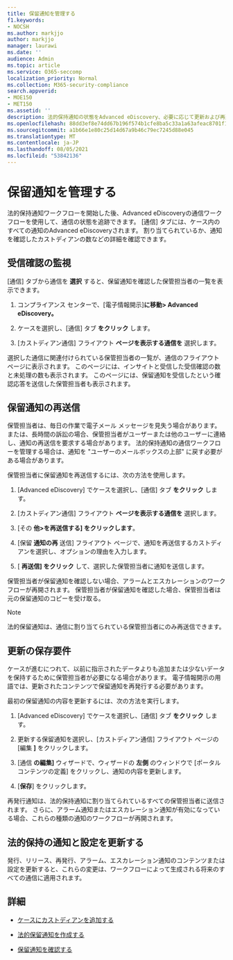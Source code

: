 ```yaml
---
title: 保留通知を管理する
f1.keywords:
- NOCSH
ms.author: markjjo
author: markjjo
manager: laurawi
ms.date: ''
audience: Admin
ms.topic: article
ms.service: O365-seccomp
localization_priority: Normal
ms.collection: M365-security-compliance
search.appverid:
- MOE150
- MET150
ms.assetid: ''
description: 法的保持通知の状態をAdvanced eDiscovery、必要に応じて更新および再送信するには、このページの通信ワークフローを使用します。
ms.openlocfilehash: 88dd3ef8e74dd67b196f574b1cfe8ba5c33a1a63afeac8701f19e36476e56767
ms.sourcegitcommit: a1b66e1e80c25d14d67a9b46c79ec7245d88e045
ms.translationtype: MT
ms.contentlocale: ja-JP
ms.lasthandoff: 08/05/2021
ms.locfileid: "53842136"
---
```

# <a name="manage-hold-notifications"></a>保留通知を管理する

法的保持通知ワークフローを開始した後、Advanced eDiscoveryの通信ワークフローを使用して、通信の状態を追跡できます。 [通信] タブには、ケース内のすべての通知のAdvanced eDiscoveryされます。 割り当てられているか、通知を確認したカストディアンの数などの詳細を確認できます。

## <a name="monitor-acknowledgments"></a>受信確認の監視

[通信] タブから通信を **選択** すると、保留通知を確認した保管担当者の一覧を表示できます。 

1. コンプライアンス センターで、[電子情報開示]**に移動> Advanced eDiscovery。**

2. ケースを選択し、[通信] タブ **をクリック** します。

3. [カストディアン通信] フライアウト **ページを表示する通信を** 選択します。

選択した通信に関連付けられている保管担当者の一覧が、通信のフライアウト ページに表示されます。 このページには、インサイトと受信した受信確認の数と未処理の数も表示されます。 このページには、保留通知を受信したという確認応答を送信した保管担当者も表示されます。

## <a name="re-send-a-hold-notice"></a>保留通知の再送信

保管担当者は、毎日の作業で電子メール メッセージを見失う場合があります。 または、長時間の訴訟の場合、保管担当者がユーザーまたは他のユーザーに連絡し、通知の再送信を要求する場合があります。 法的保持通知の通信ワークフローを管理する場合は、通知を "ユーザーのメールボックスの上部" に戻す必要がある場合があります。

保管担当者に保留通知を再送信するには、次の方法を使用します。

1. [Advanced eDiscovery] でケースを選択し、[通信] タブ **をクリック** します。

2. [カストディアン通信] フライアウト **ページを表示する通信を** 選択します。

3. [その **他>を再送信する] をクリックします**。

4. [保留 **通知の再** 送信] フライアウト ページで、通知を再送信するカストディアンを選択し、オプションの理由を入力します。

5. [ **再送信] をクリック** して、選択した保管担当者に通知を送信します。

保管担当者が保留通知を確認しない場合、アラームとエスカレーションのワークフローが再開されます。 保管担当者が保留通知を確認した場合、保管担当者は元の保留通知のコピーを受け取る。

> [!NOTE]
> 法的保留通知は、通信に割り当てられている保管担当者にのみ再送信できます。 

## <a name="update-preservation-requirements"></a>更新の保存要件
  
ケースが進むにつれて、以前に指示されたデータよりも追加または少ないデータを保持するために保管担当者が必要になる場合があります。 電子情報開示の用語では、更新されたコンテンツで保留通知を再発行する必要があります。

最初の保留通知の内容を更新するには、次の方法を実行します。

1. [Advanced eDiscovery] でケースを選択し、[通信] タブ **をクリック** します。

2. 更新する保留通知を選択し、[カストディアン通信] フライアウト ページの [編集 **]** をクリックします。

3. [通信 **の編集]** ウィザードで、ウィザードの **左側** のウィンドウで [ポータル コンテンツの定義] をクリックし、通知の内容を更新します。

4. [**保存**] をクリックします。

再発行通知は、法的保持通知に割り当てられているすべての保管担当者に送信されます。 さらに、アラーム通知またはエスカレーション通知が有効になっている場合、これらの種類の通知のワークフローが再開されます。

## <a name="update-legal-hold-notifications-and-settings"></a>法的保持の通知と設定を更新する

発行、リリース、再発行、アラーム、エスカレーション通知のコンテンツまたは設定を更新すると、これらの変更は、ワークフローによって生成される将来のすべての通信に適用されます。

## <a name="more-information"></a>詳細

- [ケースにカストディアンを追加する](add-custodians-to-case.md)

- [法的保留通知を作成する](create-hold-notification.md)

- [保留通知を確認する](acknowledge-hold-notification.md)
